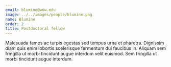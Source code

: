 ```yaml
---
email: blumine@wnw.edu
image: ../../images/people/blumine.png
name: Blumine
order: 2
title: Postdoctoral fellow
---
```


Malesuada fames ac turpis egestas sed tempus urna et pharetra. Dignissim diam quis enim lobortis scelerisque fermentum dui faucibus in. Aliquam sem fringilla ut morbi tincidunt augue interdum velit euismod. Sem fringilla ut morbi tincidunt augue interdum.
